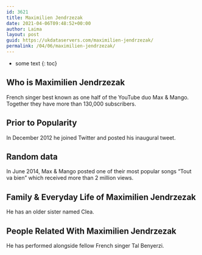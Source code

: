 ```yaml
---
id: 3621
title: Maximilien Jendrzezak
date: 2021-04-06T09:48:52+00:00
author: Laima
layout: post
guid: https://ukdataservers.com/maximilien-jendrzezak/
permalink: /04/06/maximilien-jendrzezak/
---
```


* some text
{: toc}


## Who is Maximilien Jendrzezak
                  
                  
                  
French singer best known as one half of the YouTube duo Max & Mango. Together they have more than 130,000 subscribers.
                  
              
            
              
            
                
                
                
## Prior to Popularity
                  
                  
                  
In December 2012 he joined Twitter and posted his inaugural tweet.
                  
              
            
              
            
                
                
                
## Random data
                  
                  
                  
In June 2014, Max & Mango posted one of their most popular songs &#8220;Tout va bien&#8221; which received more than 2 million views.
                  
              
            
              
            
                
                
                
## Family & Everyday Life of Maximilien Jendrzezak
                  
                  
                  
He has an older sister named Clea.
                  
              
            
              
            
                
                
                
## People Related With Maximilien Jendrzezak
                  
                  
                  
He has performed alongside fellow French singer Tal Benyerzi.
                  
              
            
              
            
                
              
            
              
              
            
            
              
            
          
          
          
